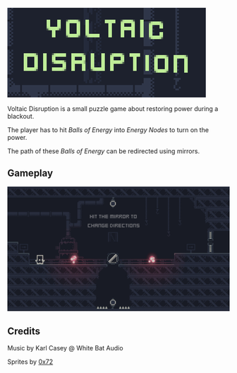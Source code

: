 ![Voltaic Disruption](./misc/title.gif)

Voltaic Disruption is a small puzzle game about restoring power during a blackout.

The player has to hit _Balls of Energy_ into _Energy Nodes_ to turn on the power.

The path of these _Balls of Energy_ can be redirected using mirrors.

## Gameplay
![Gameplay](./misc/gameplay.gif)

## Credits
Music by Karl Casey @ White Bat Audio

Sprites by [0x72](https://0x72.itch.io/16x16-industrial-tileset)

